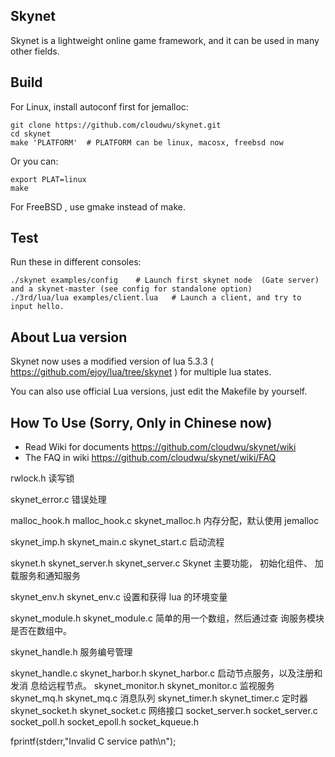## Skynet

Skynet is a lightweight online game framework, and it can be used in many other fields.

## Build

For Linux, install autoconf first for jemalloc:

```
git clone https://github.com/cloudwu/skynet.git
cd skynet
make 'PLATFORM'  # PLATFORM can be linux, macosx, freebsd now
```

Or you can:

```
export PLAT=linux
make
```

For FreeBSD , use gmake instead of make.

## Test

Run these in different consoles:

```
./skynet examples/config	# Launch first skynet node  (Gate server) and a skynet-master (see config for standalone option)
./3rd/lua/lua examples/client.lua 	# Launch a client, and try to input hello.
```

## About Lua version

Skynet now uses a modified version of lua 5.3.3 ( https://github.com/ejoy/lua/tree/skynet ) for multiple lua states.

You can also use official Lua versions, just edit the Makefile by yourself.

## How To Use (Sorry, Only in Chinese now)

* Read Wiki for documents https://github.com/cloudwu/skynet/wiki
* The FAQ in wiki https://github.com/cloudwu/skynet/wiki/FAQ

rwlock.h
读写锁

skynet_error.c
错误处理

malloc_hook.h
malloc_hook.c
skynet_malloc.h
内存分配，默认使用 jemalloc

skynet_imp.h
skynet_main.c
skynet_start.c
启动流程

skynet.h
skynet_server.h
skynet_server.c
Skynet 主要功能， 初始化组件、
加载服务和通知服务

skynet_env.h
skynet_env.c
设置和获得 lua 的环境变量

skynet_module.h
skynet_module.c
简单的用一个数组，然后通过查
询服务模块是否在数组中。

skynet_handle.h 服务编号管理

skynet_handle.c
skynet_harbor.h
skynet_harbor.c
启动节点服务，以及注册和发消
息给远程节点。
skynet_monitor.h
skynet_monitor.c
监视服务
skynet_mq.h
skynet_mq.c
消息队列
skynet_timer.h
skynet_timer.c
定时器
skynet_socket.h
skynet_socket.c
网络接口
socket_server.h
socket_server.c
socket_poll.h
socket_epoll.h
socket_kqueue.h

fprintf(stderr,"Invalid C service path\n");
